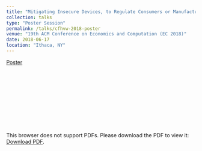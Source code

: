 ```yaml
---
title: "Mitigating Insecure Devices, to Regulate Consumers or Manufacturers?"
collection: talks
type: "Poster Session"
permalink: /talks/cfhvw-2018-poster
venue: "19th ACM Conference on Economics and Computation (EC 2018)"
date: 2018-06-17
location: "Ithaca, NY"
---
```


<a href="/files/cfhvw-2018-poster.pdf">Poster</a>

<object data="/files/cfhvw-2018-poster.pdf" type="application/pdf" width="25px" height="25px">
    <embed src="/files/cfhvw-2018-poster.pdf" type="application/pdf">
        <p>This browser does not support PDFs. Please download the PDF to view it: <a href="/files/cfhvw-2018-poster.pdf">Download PDF</a>.</p>
    </embed>
</object>
